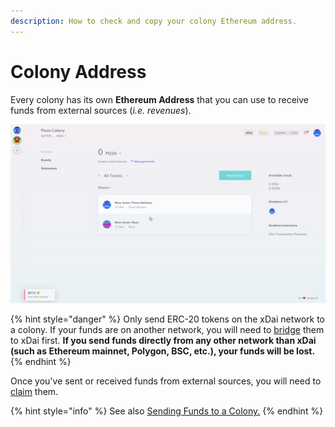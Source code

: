 ```yaml
---
description: How to check and copy your colony Ethereum address.
---
```


# Colony Address

Every colony has its own **Ethereum Address** that you can use to receive funds from external sources (_i.e. revenues_).

![](../assets/ColonyAddress.gif)

{% hint style="danger" %}
Only send ERC-20 tokens on the xDai network to a colony. If your funds are on another network, you will need to [bridge](https://www.xdaichain.com/for-users/bridges/omnibridge) them to xDai first. **If you send funds directly from any other network than xDai (such as Ethereum mainnet, Polygon, BSC, etc.), your funds will be lost.**&#x20;
{% endhint %}

Once you've sent or received funds from external sources, you will need to [claim](../manage-funds/sending-funds-to-a-colony.md#claiming-funds) them.

{% hint style="info" %}
See also [Sending Funds to a Colony.](../manage-funds/sending-funds-to-a-colony.md)
{% endhint %}
